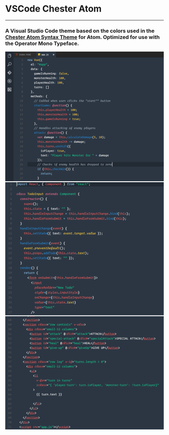 # VSCode Chester Atom
---
### A Visual Studio Code theme based on the colors used in the [Chester Atom Syntax Theme](https://github.com/csutter/chester-atom-syntax) for Atom. Optimized for use with the Operator Mono Typeface. 

![Vue](Images/01-Vue.png)
![ES6 React](Images/02-React-ES6.png)
![Vue HTML](Images/03-Vue-HTML.png)